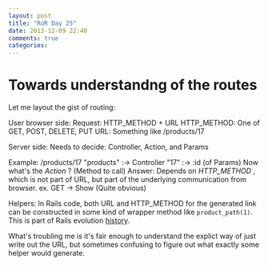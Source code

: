 ```yaml
---
layout: post
title: "RoR Day 25"
date: 2013-12-09 22:40
comments: true
categories: 
---
```


Towards understandng of the routes
=

Let me layout the gist of routing:

User browser side:
Request: HTTP_METHOD + URL
HTTP_METHOD: One  of GET, POST, DELETE, PUT
URL: Something like /products/17

Server side:
Needs to decide: Controller, Action, and Params

Example:  /products/17
"products" :-> Controller
"17" :-> :id (of  Params)
Now what's the _Action_ ? (Method to call)
Answer: Depends on _HTTP_METHOD_ , which is not part of URL, but part of
	the underlying communication from browser. ex. GET -> Show (Quite obvious)


Helpers:
In Rails code, both URL and HTTP_METHOD for the generated link can be constructed
in some kind of wrapper method like `product_path(1)`. This is part of Rails evolution [history](http://stackoverflow.com/questions/1548009/rails-link-to-routes-and-nested-resources).

What's troubling me is it's fair enough to understand the explict way of just write out the URL,
but sometimes confusing to figure out what exactly some helper would generate.